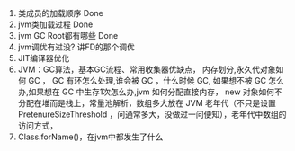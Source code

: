1. 类成员的加载顺序 Done
2. jvm类加载过程 Done
3. jvm GC Root都有哪些 Done
4. jvm调优有过没? 讲FD的那个调优
5. JIT编译器优化
6. JVM：GC算法，基本GC流程、常用收集器优缺点， 内存划分,永久代对象如何 GC ， GC 有环怎么处理,谁会被 GC ，什么时候 GC, 如果想不被 GC 怎么办,如果想在 GC 中生存1次怎么办,jvm 如何分配直接内存， new 对象如何不分配在堆而是栈上，常量池解析，数组多大放在 JVM 老年代（不只是设置 PretenureSizeThreshold ，问通常多大，没做过一问便知），老年代中数组的访问方式，
7. Class.forName()，在jvm中都发生了什么
